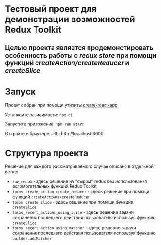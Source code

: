# Тестовый проект для демонстрации возможностей Redux Toolkit

## Целью проекта является продемонстировать особенность работы с *redux store* при помощи функций *createAction/createReducer* и *createSlice*

# Запуск
Проект собран при помощи утилиты [create-react-app](https://create-react-app.dev/)

Установите зависимости: `npm ci`

Запустите приложение: `npm run start`

Откройте в браузере URL: http://localhost:3000

# Структура проекта

Решение для каждого рассматриваемого случая описано в отдельной ветке:
- `raw_redux` - здесь решение на "сыром" redux без использования вспомогательных функций Redux Toolkit
- `todos_create_action_create_reducer` - здесь решение при помощи функций `createActions/createReducer`
- `todos_create_slice` - здесь решение при помощи функции `createSlice`
- `todos_recent_actions_using_slice` - здесь решение задачи сохранения последнего действия пользователя используя функцию `createSlice`
- `todos_recent_action_using_matcher` - здесь решение задачи сохранения последнего действия пользователя используя функцию `builder.addMatcher`